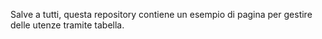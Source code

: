 Salve a tutti,
questa repository contiene un esempio di pagina per gestire delle utenze tramite tabella.
